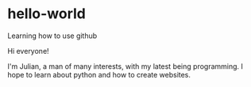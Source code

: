 # hello-world
Learning how to use github

Hi everyone!

I'm Julian, a man of many interests, with my latest being programming. I hope to learn about python and how to create websites.
